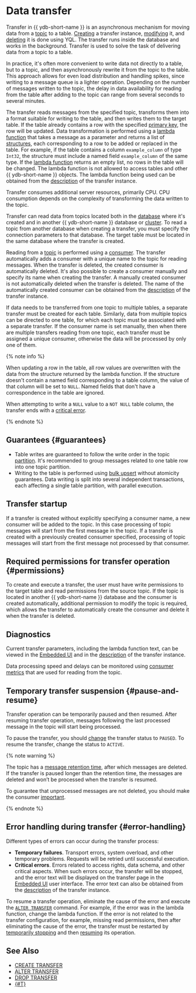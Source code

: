 # Data transfer

Transfer in {{ ydb-short-name }} is an asynchronous mechanism for moving data from a [topic](glossary.md#topic) to a table. [Creating](../yql/reference/syntax/create-transfer.md) a transfer instance, [modifying](../yql/reference/syntax/alter-transfer.md) it, and [deleting](../yql/reference/syntax/drop-transfer.md) it is done using YQL. The transfer runs inside the database and works in the background. Transfer is used to solve the task of delivering data from a topic to a table.

In practice, it's often more convenient to write data not directly to a table, but to a topic, and then asynchronously rewrite it from the topic to the table. This approach allows for even load distribution and handling spikes, since writing to a message queue is a lighter operation. Depending on the number of messages written to the topic, the delay in data availability for reading from the table after adding to the topic can range from several seconds to several minutes.

The transfer reads messages from the specified topic, transforms them into a format suitable for writing to the table, and then writes them to the target table. If the table already contains a row with the specified [primary key](glossary.md#primary-key), the row will be updated. Data transformation is performed using a [lambda function](../yql/reference/syntax/expressions.md#lambda) that takes a message as a parameter and returns a list of [structures](../yql/reference/types/containers.md), each corresponding to a row to be added or replaced in the table. For example, if the table contains a column `example_column` of type `Int32`, the structure must include a named field `example_column` of the same type.
If the [lambda function](../yql/reference/syntax/expressions.md#lambda) returns an empty list, no rows in the table will be changed. The lambda function is not allowed to access tables and other {{ ydb-short-name }} objects.
The lambda function being used can be obtained from the [description](../reference/ydb-cli/commands/scheme-describe.md) of the transfer instance.

Transfer consumes additional server resources, primarily CPU. CPU consumption depends on the complexity of transforming the data written to the topic.

Transfer can read data from topics located both in the [database](glossary.md#database) where it's created and in another {{ ydb-short-name }} database or [cluster](glossary.md#cluster). To read a topic from another database when creating a transfer, you must specify the connection parameters to that database. The target table must be located in the same database where the transfer is created.

Reading from a [topic](glossary.md#topic) is performed using a [consumer](glossary.md#consumer). The transfer automatically adds a consumer with a unique name to the topic for reading messages. When the transfer is deleted, the created consumer is automatically deleted. It's also possible to create a consumer manually and specify its name when creating the transfer. A manually created consumer is not automatically deleted when the transfer is deleted. The name of the automatically created consumer can be obtained from the [description](../reference/ydb-cli/commands/scheme-describe.md) of the transfer instance.

If data needs to be transferred from one topic to multiple tables, a separate transfer must be created for each table. Similarly, data from multiple topics can be directed to one table, for which each topic must be associated with a separate transfer. If the consumer name is set manually, then when there are multiple transfers reading from one topic, each transfer must be assigned a unique consumer, otherwise the data will be processed by only one of them.

{% note info %}

When updating a row in the table, all row values are overwritten with the data from the structure returned by the lambda function. If the structure doesn't contain a named field corresponding to a table column, the value of that column will be set to `NULL`. Named fields that don't have a correspondence in the table are ignored.

When attempting to write a `NULL` value to a `NOT NULL` table column, the transfer ends with a [critical error](#error-handling).

{% endnote %}

## Guarantees {#guarantees}

* Table writes are guaranteed to follow the write order in the topic [partition](glossary.md#partition). It's recommended to group messages related to one table row into one topic partition.
* Writing to the table is performed using [bulk upsert](../recipes/ydb-sdk/bulk-upsert.md) without atomicity guarantees. Data writing is split into several independent transactions, each affecting a single table partition, with parallel execution.

## Transfer startup

If a transfer is created without explicitly specifying a consumer name, a new consumer will be added to the topic. In this case processing of topic messages will start from the first message in the topic.
If a transfer is created with a previously created consumer specified, processing of topic messages will start from the first message not processed by that consumer.

## Required permissions for transfer operation {#permissions}

To create and execute a transfer, the user must have write permissions to the target table and read permissions from the source topic. If the topic is located in another {{ ydb-short-name }} database and the consumer is created automatically, additional permission to modify the topic is required, which allows the transfer to automatically create the consumer and delete it when the transfer is deleted.

## Diagnostics

Current transfer parameters, including the lambda function text, can be viewed in the [Embedded UI](../reference/embedded-ui/index.md) and in the [description](../reference/ydb-cli/commands/scheme-describe.md) of the transfer instance.

Data processing speed and delays can be monitored using [consumer metrics](../reference/observability/metrics/index.md#topics) that are used for reading from the topic.

## Temporary transfer suspension {#pause-and-resume}

Transfer operation can be temporarily paused and then resumed. After resuming transfer operation, messages following the last processed message in the topic will start being processed.

To pause the transfer, you should [change](../yql/reference/syntax/alter-transfer.md#examples) the transfer status to `PAUSED`. To resume the transfer, change the status to `ACTIVE`.

{% note warning %}

The topic has a [message retention time](datamodel/topic.md#retention-time), after which messages are deleted. If the transfer is paused longer than the retention time, the messages are deleted and won’t be processed when the transfer is resumed.

To guarantee that unprocessed messages are not deleted, you should make the consumer [important](datamodel/topic.md#important-consumer).

{% endnote %}

## Error handling during transfer {#error-handling}

Different types of errors can occur during the transfer process:

* **Temporary failures**. Transport errors, system overload, and other temporary problems. Requests will be retried until successful execution.
* **Critical errors**. Errors related to access rights, data schema, and other critical aspects. When such errors occur, the transfer will be stopped, and the error text will be displayed on the transfer page in the [Embedded UI](../reference/embedded-ui/index.md) user interface. The error text can also be obtained from the [description](../reference/ydb-cli/commands/scheme-describe.md) of the transfer instance.

To resume a transfer operation, eliminate the cause of the error and execute the [`ALTER TRANSFER`](../yql/reference/syntax/alter-transfer.md) command. For example, if the error was in the lambda function, change the lambda function. If the error is not related to the transfer configuration, for example, missing read permissions, then after eliminating the cause of the error, the transfer must be restarted by [temporarily stopping](#pause-and-resume) and then [resuming](#pause-and-resume) its operation.

## See Also

* [CREATE TRANSFER](../yql/reference/syntax/create-transfer.md)
* [ALTER TRANSFER](../yql/reference/syntax/alter-transfer.md)
* [DROP TRANSFER](../yql/reference/syntax/drop-transfer.md)
* [{#T}](../recipes/transfer/index.md)
